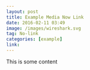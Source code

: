 ```yaml
---
layout: post
title: Example Media Now Link
date: 2016-02-11 03:49
image: /images/wireshark.svg
tag: No-link
categories: [example]
link: 
---
```


This is some content
